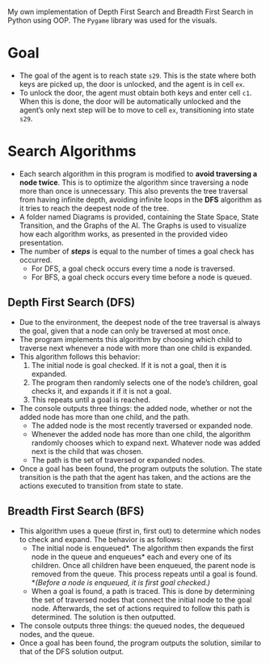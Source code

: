 My own implementation of Depth First Search and Breadth First Search in Python using OOP. The `Pygame` library was used for the visuals.

# Goal
- The goal of the agent is to reach state `s29`. This is the state where both keys are picked up, the door is unlocked, and the agent is in cell `ex`.
- To unlock the door, the agent must obtain both keys and enter cell `c1`. When this is done, the door will be automatically unlocked and the agent’s only next step will be to move to cell `ex`, transitioning into state `s29`.


# Search Algorithms
- Each search algorithm in this program is modified to **avoid traversing a node twice**. This is to optimize the algorithm since traversing a node more than once is unnecessary. This also prevents the tree traversal from having infinite depth, avoiding infinite loops in the **DFS** algorithm as it tries to reach the deepest node of the tree.
- A folder named Diagrams is provided, containing the State Space, State Transition, and the Graphs of the AI. The Graphs is used to visualize how each algorithm works, as presented in the provided video presentation.
- The number of ***steps*** is equal to the number of times a goal check has occurred.
    - For DFS, a goal check occurs every time a node is traversed.
    - For BFS, a goal check occurs every time before a node is queued.

## Depth First Search (DFS)
- Due to the environment, the deepest node of the tree traversal is always the goal, given that a node can only be traversed at most once.
- The program implements this algorithm by choosing which child to traverse next whenever a node with more than one child is expanded.
- This algorithm follows this behavior:
    1. The initial node is goal checked. If it is not a goal, then it is expanded.
    2. The program then randomly selects one of the node’s children, goal checks it, and expands it if it is not a goal.
    3. This repeats until a goal is reached.
- The console outputs three things: the added node, whether or not the added node has more than one child, and the path.
    - The added node is the most recently traversed or expanded node.
    - Whenever the added node has more than one child, the algorithm randomly chooses which to expand next. Whatever node was added next is the child that was chosen.
    - The path is the set of traversed or expanded nodes.
- Once a goal has been found, the program outputs the solution. The state transition is the path that the agent has taken, and the actions are the actions executed to transition from state to state.

## Breadth First Search (BFS)
- This algorithm uses a queue (first in, first out) to determine which nodes to check and expand. The behavior is as follows:
    - The initial node is enqueued*. The algorithm then expands the first node in the queue and enqueues* each and every one of its children. Once all children have been enqueued, the parent node is removed from the queue. This process repeats until a goal is found. **(Before a node is enqueued, it is first goal checked.)*
    - When a goal is found, a path is traced. This is done by determining the set of traversed nodes that connect the initial node to the goal node. Afterwards, the set of actions required to follow this path is determined. The solution is then outputted.
- The console outputs three things: the queued nodes, the dequeued nodes, and the queue.
- Once a goal has been found, the program outputs the solution, similar to that of the DFS solution output.
